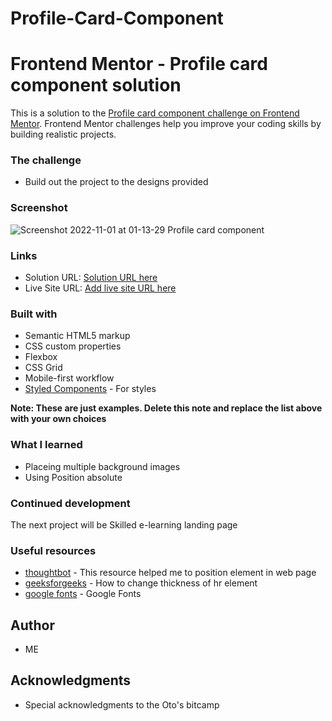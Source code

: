 # Profile-Card-Component
# Frontend Mentor - Profile card component solution

This is a solution to the [Profile card component challenge on Frontend Mentor](https://www.frontendmentor.io/challenges/profile-card-component-cfArpWshJ). Frontend Mentor challenges help you improve your coding skills by building realistic projects. 

### The challenge

- Build out the project to the designs provided

### Screenshot

![Screenshot 2022-11-01 at 01-13-29 Profile card component](https://user-images.githubusercontent.com/116254117/199111810-660c8809-3c0b-46dc-8fba-cb6ee472e5b6.png)

### Links

- Solution URL: [Solution URL here](https://github.com/Th0rnike/Profile-Card-Component)
- Live Site URL: [Add live site URL here](https://your-live-site-url.com)

### Built with

- Semantic HTML5 markup
- CSS custom properties
- Flexbox
- CSS Grid
- Mobile-first workflow
- [Styled Components](https://styled-components.com/) - For styles

**Note: These are just examples. Delete this note and replace the list above with your own choices**

### What I learned

- Placeing multiple background images
- Using Position absolute

### Continued development

The next project will be Skilled e-learning landing page

### Useful resources

- [thoughtbot](https://thoughtbot.com/blog/positioning) - This resource helped me to position element in web page
- [geeksforgeeks](https://www.geeksforgeeks.org/how-to-change-the-thickness-of-hr-tag-using-css/) - How to change thickness of hr element
- [google fonts](https://fonts.google.com/specimen/Kumbh+Sans) - Google Fonts

## Author

- ME

## Acknowledgments

- Special acknowledgments to the Oto's bitcamp
